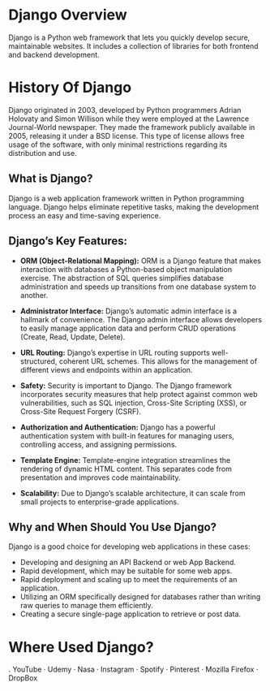 # Django Overview

Django is a Python web framework that lets you quickly develop secure, maintainable websites. It includes a collection of libraries for both frontend and backend development.

# History Of Django

Django originated in 2003, developed by Python programmers Adrian Holovaty and Simon Willison while they were employed at the Lawrence Journal-World newspaper. They made the framework publicly available in 2005, releasing it under a BSD license. This type of license allows free usage of the software, with only minimal restrictions regarding its distribution and use.

## What is Django?

Django is a web application framework written in Python programming language. Django helps eliminate repetitive tasks, making the development process an easy and time-saving experience.

## Django’s Key Features:

- **ORM (Object-Relational Mapping):** ORM is a Django feature that makes interaction with databases a Python-based object manipulation exercise. The abstraction of SQL queries simplifies database administration and speeds up transitions from one database system to another.

- **Administrator Interface:** Django’s automatic admin interface is a hallmark of convenience. The Django admin interface allows developers to easily manage application data and perform CRUD operations (Create, Read, Update, Delete).

- **URL Routing:** Django’s expertise in URL routing supports well-structured, coherent URL schemes. This allows for the management of different views and endpoints within an application.

- **Safety:** Security is important to Django. The Django framework incorporates security measures that help protect against common web vulnerabilities, such as SQL injection, Cross-Site Scripting (XSS), or Cross-Site Request Forgery (CSRF).

- **Authorization and Authentication:** Django has a powerful authentication system with built-in features for managing users, controlling access, and assigning permissions.

- **Template Engine:** Template-engine integration streamlines the rendering of dynamic HTML content. This separates code from presentation and improves code maintainability.

- **Scalability:** Due to Django’s scalable architecture, it can scale from small projects to enterprise-grade applications.

## Why and When Should You Use Django?

Django is a good choice for developing web applications in these cases:

- Developing and designing an API Backend or web App Backend.
- Rapid development, which may be suitable for some web apps.
- Rapid deployment and scaling up to meet the requirements of an application.
- Utilizing an ORM specifically designed for databases rather than writing raw queries to manage them efficiently.
- Creating a secure single-page application to retrieve or post data.

# Where Used Django?

. YouTube
· Udemy
· Nasa
· Instagram
· Spotify
· Pinterest
· Mozilla Firefox
· DropBox
